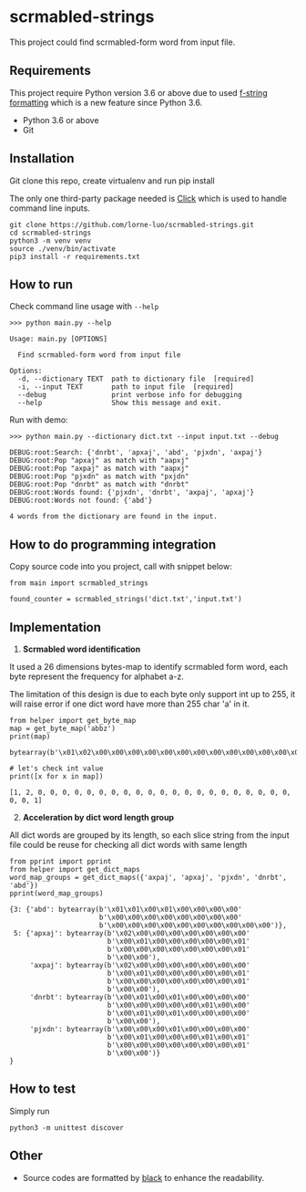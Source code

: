 # scrmabled-strings

This project could find scrmabled-form word from input file. 


## Requirements

This project require Python version 3.6 or above due to used [f-string formatting](https://docs.python.org/3/reference/lexical_analysis.html#f-strings) which is a new feature since Python 3.6.
- Python 3.6 or above
- Git


## Installation
Git clone this repo, create virtualenv and run pip install

The only one third-party package needed is [Click](https://click.palletsprojects.com/en/7.x/) which is used to handle command line inputs.
```
git clone https://github.com/lorne-luo/scrmabled-strings.git 
cd scrmabled-strings
python3 -m venv venv
source ./venv/bin/activate
pip3 install -r requirements.txt
```

## How to run
Check command line usage with `--help`
```
>>> python main.py --help

Usage: main.py [OPTIONS]

  Find scrmabled-form word from input file

Options:
  -d, --dictionary TEXT  path to dictionary file  [required]
  -i, --input TEXT       path to input file  [required]
  --debug                print verbose info for debugging
  --help                 Show this message and exit.

```

Run with demo:
```
>>> python main.py --dictionary dict.txt --input input.txt --debug

DEBUG:root:Search: {'dnrbt', 'apxaj', 'abd', 'pjxdn', 'axpaj'}
DEBUG:root:Pop "apxaj" as match with "aapxj"
DEBUG:root:Pop "axpaj" as match with "aapxj"
DEBUG:root:Pop "pjxdn" as match with "pxjdn"
DEBUG:root:Pop "dnrbt" as match with "dnrbt"
DEBUG:root:Words found: {'pjxdn', 'dnrbt', 'axpaj', 'apxaj'}
DEBUG:root:Words not found: {'abd'}

4 words from the dictionary are found in the input.
```

## How to do programming integration
Copy source code into you project, call with snippet below:
```
from main import scrmabled_strings

found_counter = scrmabled_strings('dict.txt','input.txt')
```
## Implementation
1. **Scrmabled word identification**

It used a 26 dimensions bytes-map to identify scrmabled form word, each byte represent the frequency for alphabet a-z.

The limitation of this design is due to each byte only support int up to 255, it will raise error if one dict word have more than 255 char 'a' in it. 
```
from helper import get_byte_map
map = get_byte_map('abbz')
print(map)
```
```
bytearray(b'\x01\x02\x00\x00\x00\x00\x00\x00\x00\x00\x00\x00\x00\x00\x00\x00\x00\x00\x00\x00\x00\x00\x00\x00\x00\x01')
```

```
# let's check int value
print([x for x in map])
```
```
[1, 2, 0, 0, 0, 0, 0, 0, 0, 0, 0, 0, 0, 0, 0, 0, 0, 0, 0, 0, 0, 0, 0, 0, 0, 1]
```


2. **Acceleration by dict word length group**

All dict words are grouped by its length, so each slice string from the input file could be reuse for checking  all dict words with same length 
```
from pprint import pprint
from helper import get_dict_maps
word_map_groups = get_dict_maps({'axpaj', 'apxaj', 'pjxdn', 'dnrbt', 'abd'})
pprint(word_map_groups)
```
```
{3: {'abd': bytearray(b'\x01\x01\x00\x01\x00\x00\x00\x00'
                      b'\x00\x00\x00\x00\x00\x00\x00\x00'
                      b'\x00\x00\x00\x00\x00\x00\x00\x00\x00\x00')},
 5: {'apxaj': bytearray(b'\x02\x00\x00\x00\x00\x00\x00\x00'
                        b'\x00\x01\x00\x00\x00\x00\x00\x01'
                        b'\x00\x00\x00\x00\x00\x00\x00\x01'
                        b'\x00\x00'),
     'axpaj': bytearray(b'\x02\x00\x00\x00\x00\x00\x00\x00'
                        b'\x00\x01\x00\x00\x00\x00\x00\x01'
                        b'\x00\x00\x00\x00\x00\x00\x00\x01'
                        b'\x00\x00'),
     'dnrbt': bytearray(b'\x00\x01\x00\x01\x00\x00\x00\x00'
                        b'\x00\x00\x00\x00\x00\x01\x00\x00'
                        b'\x00\x01\x00\x01\x00\x00\x00\x00'
                        b'\x00\x00'),
     'pjxdn': bytearray(b'\x00\x00\x00\x01\x00\x00\x00\x00'
                        b'\x00\x01\x00\x00\x00\x01\x00\x01'
                        b'\x00\x00\x00\x00\x00\x00\x00\x01'
                        b'\x00\x00')}
}
```
 
## How to test
Simply run
```
python3 -m unittest discover
```

## Other
- Source codes are formatted by [black](https://github.com/python/black) to enhance the readability.
